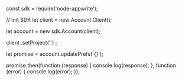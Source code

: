const sdk = require('node-appwrite');

// Init SDK
let client = new Account.Client();

let account = new sdk.Account(client);

client
    .setProject('')
;

let promise = account.updatePrefs('{}');

promise.then(function (response) {
    console.log(response);
}, function (error) {
    console.log(error);
});